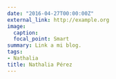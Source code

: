 ```yaml
---
date: "2016-04-27T00:00:00Z"
external_link: http://example.org
image:
  caption: 
  focal_point: Smart
summary: Link a mi blog.
tags:
- Nathalia
title: Nathalia Pérez
---
```

